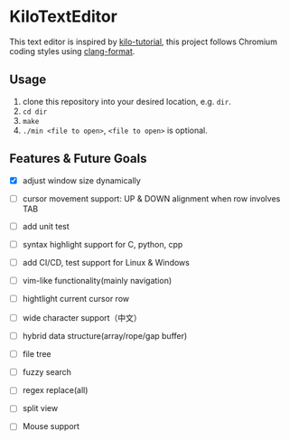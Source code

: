 # KiloTextEditor

This text editor is inspired by [kilo-tutorial](https://github.com/snaptoken/kilo-tutorial), this project follows Chromium coding styles using [clang-format](https://clang.llvm.org/docs/ClangFormatStyleOptions.html).

## Usage

1. clone this repository into your desired location, e.g. `dir`.
2. `cd dir`
3. `make`
4. `./min <file to open>`, `<file to open>` is optional.

## Features & Future Goals

- [x] adjust window size dynamically
- [ ] cursor movement support: UP & DOWN alignment when row involves TAB
- [ ] add unit test
- [ ] syntax highlight support for C, python, cpp
- [ ] add CI/CD, test support for Linux & Windows
- [ ] vim-like functionality(mainly navigation)
- [ ] hightlight current cursor row
- [ ] wide character support（中文）
- [ ] hybrid data structure(array/rope/gap buffer)
- [ ] file tree
- [ ] fuzzy search
- [ ] regex replace(all)
- [ ] split view
- [ ] Mouse support


